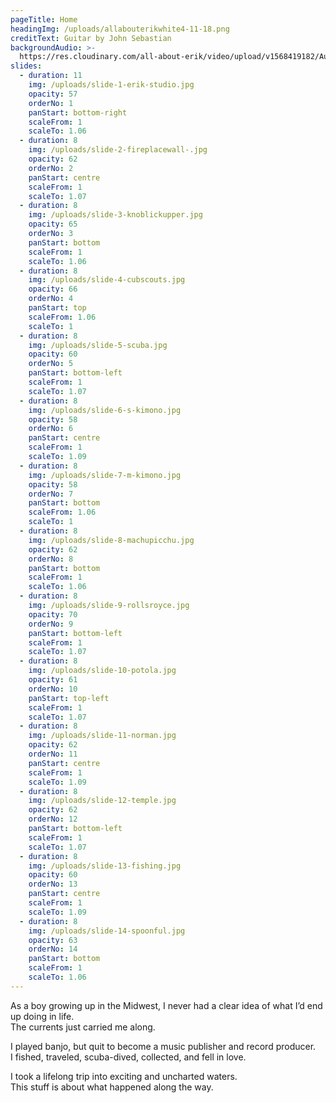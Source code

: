 ```yaml
---
pageTitle: Home
headingImg: /uploads/allabouterikwhite4-11-18.png
creditText: Guitar by John Sebastian
backgroundAudio: >-
  https://res.cloudinary.com/all-about-erik/video/upload/v1568419182/Audio/wildwood_remix_website_long_asxcon.mp3
slides:
  - duration: 11
    img: /uploads/slide-1-erik-studio.jpg
    opacity: 57
    orderNo: 1
    panStart: bottom-right
    scaleFrom: 1
    scaleTo: 1.06
  - duration: 8
    img: /uploads/slide-2-fireplacewall-.jpg
    opacity: 62
    orderNo: 2
    panStart: centre
    scaleFrom: 1
    scaleTo: 1.07
  - duration: 8
    img: /uploads/slide-3-knoblickupper.jpg
    opacity: 65
    orderNo: 3
    panStart: bottom
    scaleFrom: 1
    scaleTo: 1.06
  - duration: 8
    img: /uploads/slide-4-cubscouts.jpg
    opacity: 66
    orderNo: 4
    panStart: top
    scaleFrom: 1.06
    scaleTo: 1
  - duration: 8
    img: /uploads/slide-5-scuba.jpg
    opacity: 60
    orderNo: 5
    panStart: bottom-left
    scaleFrom: 1
    scaleTo: 1.07
  - duration: 8
    img: /uploads/slide-6-s-kimono.jpg
    opacity: 58
    orderNo: 6
    panStart: centre
    scaleFrom: 1
    scaleTo: 1.09
  - duration: 8
    img: /uploads/slide-7-m-kimono.jpg
    opacity: 58
    orderNo: 7
    panStart: bottom
    scaleFrom: 1.06
    scaleTo: 1
  - duration: 8
    img: /uploads/slide-8-machupicchu.jpg
    opacity: 62
    orderNo: 8
    panStart: bottom
    scaleFrom: 1
    scaleTo: 1.06
  - duration: 8
    img: /uploads/slide-9-rollsroyce.jpg
    opacity: 70
    orderNo: 9
    panStart: bottom-left
    scaleFrom: 1
    scaleTo: 1.07
  - duration: 8
    img: /uploads/slide-10-potola.jpg
    opacity: 61
    orderNo: 10
    panStart: top-left
    scaleFrom: 1
    scaleTo: 1.07
  - duration: 8
    img: /uploads/slide-11-norman.jpg
    opacity: 62
    orderNo: 11
    panStart: centre
    scaleFrom: 1
    scaleTo: 1.09
  - duration: 8
    img: /uploads/slide-12-temple.jpg
    opacity: 62
    orderNo: 12
    panStart: bottom-left
    scaleFrom: 1
    scaleTo: 1.07
  - duration: 8
    img: /uploads/slide-13-fishing.jpg
    opacity: 60
    orderNo: 13
    panStart: centre
    scaleFrom: 1
    scaleTo: 1.09
  - duration: 8
    img: /uploads/slide-14-spoonful.jpg
    opacity: 63
    orderNo: 14
    panStart: bottom
    scaleFrom: 1
    scaleTo: 1.06
---
```

As a boy growing up in the Midwest, I never had a clear idea of what I’d end up doing in life.  <br />The currents just carried me along. 



I played banjo, but quit to become a music publisher and record producer. <br />I fished, traveled, scuba-dived, collected, and fell in love.

I took a lifelong trip into exciting and uncharted waters. <br />This stuff is about what happened along the way.
